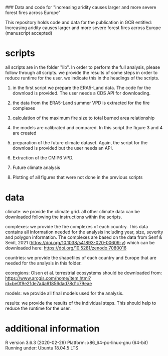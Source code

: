 ### Data and code for "increasing aridity causes larger and more severe forest fires across Europe"

This repository holds code and data for the publication in GCB entitled: Increasing aridity causes larger and more severe forest fires across Europe (manuscript accepted)



# scripts

all scripts are in the folder "lib". In order to perform the full analysis, please follow through all scripts.
we provide the results of some steps in order to reduce runtime for the user. we indicate this in the headings of the scripts.

1. in the first script we prepare the ERA5-Land data. The code for the download is provided.
The user needs a CDS API for downloading.

2. the data from the ERA5-Land summer VPD is extracted for the fire complexes

3. calculation of the maximum fire size to total burned area relationship

4. the models are calibrated and compared. In this script the figure 3 and 4 are created 

5. preparation of the future climate dataset. Again, the script for the download is provided but the user needs an API.

6. Extraction of the CMIP6 VPD.

7. Future climate analysis

8. Plotting of all figures that were not done in the previous scripts


# data

climate: we provide the climate grid. all other climate data can be downloaded following the instructions within the scripts.

complexes: we provide the fire complexes of each country. This data contains all information needed for the analysis including year, size, severity and polygon information. The complexes are based on the data from Senf & Seidl, 2021 (https://doi.org/10.1038/s41893-020-00609-y) which can be downloaded here: https://doi.org/10.5281/zenodo.7080016

countries: we provide the shapefiles of each country and Europe that are needed for the analysis in this folder.

ecoregions: Olson et al. terrestrial ecosystems should be downloaded from: https://www.arcgis.com/home/item.html?id=be0f9e21de7a4a61856dad78d1c79eae

models: we provide all final models used for the analysis.

results: we provide the results of the individual steps. This should help to reduce the runtime for the user.


# additional information

R version 3.6.3 (2020-02-29)
Platform: x86_64-pc-linux-gnu (64-bit)
Running under: Ubuntu 18.04.5 LTS